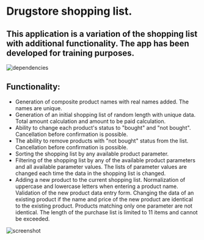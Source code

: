 # Drugstore shopping list.

## This application is a variation of the shopping list with additional functionality. The app has been developed for training purposes.

![dependencies](https://user-images.githubusercontent.com/112722061/219880693-a83b29d3-97d7-4645-b0df-82bf00767131.png)

## Functionality:

-   Generation of composite product names with real names added. The names are unique.
-   Generation of an initial shopping list of random length with unique data. Total amount calculation and amount to be paid calculation.
-   Ability to change each product's status to "bought" and "not bought". Cancellation before confirmation is possible.
-   The ability to remove products with "not bought" status from the list. Cancellation before confirmation is possible.
-   Sorting the shopping list by any available product parameter.
-   Filtering of the shopping list by any of the available product parameters and all available parameter values. The lists of parameter values are changed each time the data in the shopping list is changed.
-   Adding a new product to the current shopping list. Normalization of uppercase and lowercase letters when entering a product name. Validation of the new product data entry form. Changing the data of an existing product if the name and price of the new product are identical to the existing product. Products matching only one parameter are not identical. The length of the purchase list is limited to 11 items and cannot be exceeded.

![screenshot](https://user-images.githubusercontent.com/112722061/219880747-53c57171-66ad-4c04-8cc3-23eaebeb87d7.png)


